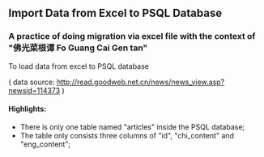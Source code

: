 ## Import Data from Excel to PSQL Database

### A practice of doing migration via excel file with the context of "佛光菜根谭 Fo Guang Cai Gen tan"
To load data from excel to PSQL database

( data source: http://read.goodweb.net.cn/news/news_view.asp?newsid=114373 )

#### Highlights:
- There is only one table named "articles" inside the PSQL database;
- The table only consists three columns of "id", "chi_content" and "eng_content";